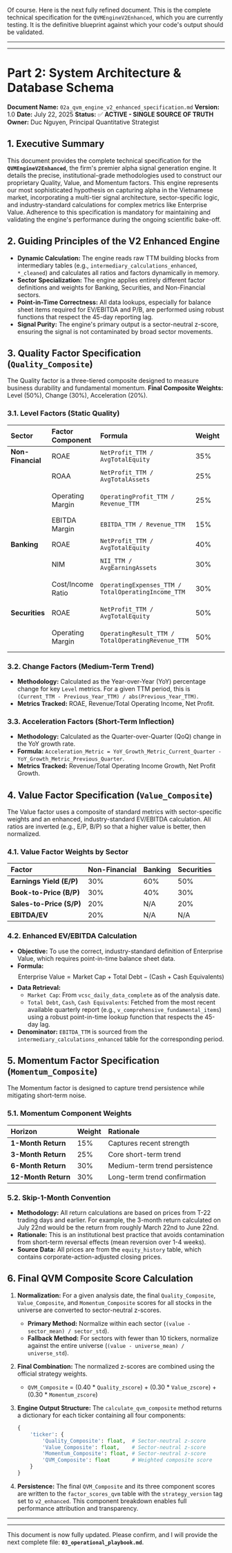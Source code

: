 Of course. Here is the next fully refined document. This is the complete technical specification for the `QVMEngineV2Enhanced`, which you are currently testing. It is the definitive blueprint against which your code's output should be validated.

---
---

# **Part 2: System Architecture & Database Schema**

**Document Name:** `02a_qvm_engine_v2_enhanced_specification.md`
**Version:** 1.0
**Date:** July 22, 2025
**Status:** ✅ **ACTIVE - SINGLE SOURCE OF TRUTH**
**Owner:** Duc Nguyen, Principal Quantitative Strategist

## **1. Executive Summary**

This document provides the complete technical specification for the **`QVMEngineV2Enhanced`**, the firm's premier alpha signal generation engine. It details the precise, institutional-grade methodologies used to construct our proprietary Quality, Value, and Momentum factors. This engine represents our most sophisticated hypothesis on capturing alpha in the Vietnamese market, incorporating a multi-tier signal architecture, sector-specific logic, and industry-standard calculations for complex metrics like Enterprise Value. Adherence to this specification is mandatory for maintaining and validating the engine's performance during the ongoing scientific bake-off.

## **2. Guiding Principles of the V2 Enhanced Engine**

*   **Dynamic Calculation:** The engine reads raw TTM building blocks from intermediary tables (e.g., `intermediary_calculations_enhanced`, `*_cleaned`) and calculates all ratios and factors dynamically in memory.
*   **Sector Specialization:** The engine applies entirely different factor definitions and weights for Banking, Securities, and Non-Financial sectors.
*   **Point-in-Time Correctness:** All data lookups, especially for balance sheet items required for EV/EBITDA and P/B, are performed using robust functions that respect the 45-day reporting lag.
*   **Signal Purity:** The engine's primary output is a sector-neutral z-score, ensuring the signal is not contaminated by broad sector movements.

## **3. Quality Factor Specification (`Quality_Composite`)**

The Quality factor is a three-tiered composite designed to measure business durability and fundamental momentum.
**Final Composite Weights:** Level (50%), Change (30%), Acceleration (20%).

### **3.1. Level Factors (Static Quality)**

| Sector | Factor Component | Formula | Weight | Rationale |
| :--- | :--- | :--- | :--- | :--- |
| **Non-Financial** | ROAE | `NetProfit_TTM / AvgTotalEquity` | 35% | Core profitability |
| | ROAA | `NetProfit_TTM / AvgTotalAssets` | 25% | Asset efficiency |
| | Operating Margin | `OperatingProfit_TTM / Revenue_TTM` | 25% | Core business profitability |
| | EBITDA Margin | `EBITDA_TTM / Revenue_TTM` | 15% | Cash flow proxy |
| **Banking** | ROAE | `NetProfit_TTM / AvgTotalEquity` | 40% | Core profitability |
| | NIM | `NII_TTM / AvgEarningAssets` | 30% | Lending profitability |
| | Cost/Income Ratio | `OperatingExpenses_TTM / TotalOperatingIncome_TTM` | 30% | Operational efficiency (inverted) |
| **Securities** | ROAE | `NetProfit_TTM / AvgTotalEquity` | 50% | Core profitability |
| | Operating Margin | `OperatingResult_TTM / TotalOperatingRevenue_TTM` | 50% | Core business profitability |

### **3.2. Change Factors (Medium-Term Trend)**
*   **Methodology:** Calculated as the Year-over-Year (YoY) percentage change for key `Level` metrics. For a given TTM period, this is `(Current_TTM - Previous_Year_TTM) / abs(Previous_Year_TTM)`.
*   **Metrics Tracked:** ROAE, Revenue/Total Operating Income, Net Profit.

### **3.3. Acceleration Factors (Short-Term Inflection)**
*   **Methodology:** Calculated as the Quarter-over-Quarter (QoQ) change in the YoY growth rate.
*   **Formula:** `Acceleration_Metric = YoY_Growth_Metric_Current_Quarter - YoY_Growth_Metric_Previous_Quarter`.
*   **Metrics Tracked:** Revenue/Total Operating Income Growth, Net Profit Growth.

## **4. Value Factor Specification (`Value_Composite`)**

The Value factor uses a composite of standard metrics with sector-specific weights and an enhanced, industry-standard EV/EBITDA calculation. All ratios are inverted (e.g., E/P, B/P) so that a higher value is better, then normalized.

### **4.1. Value Factor Weights by Sector**

| Factor | Non-Financial | Banking | Securities |
| :--- | :--- | :--- | :--- |
| **Earnings Yield (E/P)** | 30% | 60% | 50% |
| **Book-to-Price (B/P)** | 30% | 40% | 30% |
| **Sales-to-Price (S/P)** | 20% | N/A | 20% |
| **EBITDA/EV** | 20% | N/A | N/A |

### **4.2. Enhanced EV/EBITDA Calculation**
*   **Objective:** To use the correct, industry-standard definition of Enterprise Value, which requires point-in-time balance sheet data.
*   **Formula:**
    $$ \text{Enterprise Value} = \text{Market Cap} + \text{Total Debt} - (\text{Cash} + \text{Cash Equivalents}) $$
*   **Data Retrieval:**
    *   `Market Cap`: From `vcsc_daily_data_complete` as of the analysis date.
    *   `Total Debt`, `Cash`, `Cash Equivalents`: Fetched from the most recent available quarterly report (e.g., `v_comprehensive_fundamental_items`) using a robust point-in-time lookup function that respects the 45-day lag.
*   **Denominator:** `EBITDA_TTM` is sourced from the `intermediary_calculations_enhanced` table for the corresponding period.

## **5. Momentum Factor Specification (`Momentum_Composite`)**

The Momentum factor is designed to capture trend persistence while mitigating short-term noise.

### **5.1. Momentum Component Weights**

| Horizon | Weight | Rationale |
| :--- | :--- | :--- |
| **1-Month Return** | 15% | Captures recent strength |
| **3-Month Return** | 25% | Core short-term trend |
| **6-Month Return** | 30% | Medium-term trend persistence |
| **12-Month Return**| 30% | Long-term trend confirmation |

### **5.2. Skip-1-Month Convention**
*   **Methodology:** All return calculations are based on prices from T-22 trading days and earlier. For example, the 3-month return calculated on July 22nd would be the return from roughly March 22nd to June 22nd.
*   **Rationale:** This is an institutional best practice that avoids contamination from short-term reversal effects (mean reversion over 1-4 weeks).
*   **Source Data:** All prices are from the `equity_history` table, which contains corporate-action-adjusted closing prices.

## **6. Final QVM Composite Score Calculation**

1.  **Normalization:** For a given analysis date, the final `Quality_Composite`, `Value_Composite`, and `Momentum_Composite` scores for all stocks in the universe are converted to sector-neutral z-scores.
    *   **Primary Method:** Normalize within each sector (`(value - sector_mean) / sector_std`).
    *   **Fallback Method:** For sectors with fewer than 10 tickers, normalize against the entire universe (`(value - universe_mean) / universe_std`).

2.  **Final Combination:** The normalized z-scores are combined using the official strategy weights.
    *   `QVM_Composite` = (0.40 * `Quality_zscore`) + (0.30 * `Value_zscore`) + (0.30 * `Momentum_zscore`)

3.  **Engine Output Structure:** The `calculate_qvm_composite` method returns a dictionary for each ticker containing all four components:
    ```python
    {
        'ticker': {
            'Quality_Composite': float,  # Sector-neutral z-score
            'Value_Composite': float,    # Sector-neutral z-score
            'Momentum_Composite': float, # Sector-neutral z-score
            'QVM_Composite': float       # Weighted composite score
        }
    }
    ```

4.  **Persistence:** The final `QVM_Composite` and its three component scores are written to the `factor_scores_qvm` table with the `strategy_version` tag set to `v2_enhanced`. This component breakdown enables full performance attribution and transparency.

---
---

This document is now fully updated. Please confirm, and I will provide the next complete file: **`03_operational_playbook.md`**.